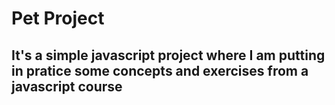 # Pet Project 
## It's a simple javascript project where I am putting in pratice some concepts and exercises from a javascript course
